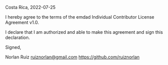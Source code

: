 Costa Rica, 2022-07-25

I hereby agree to the terms of the emdad Individual Contributor License
Agreement v1.0.

I declare that I am authorized and able to make this agreement and sign this
declaration.

Signed,

Norlan Ruiz ruiznorlan@gmail.com https://github.com/ruiznorlan